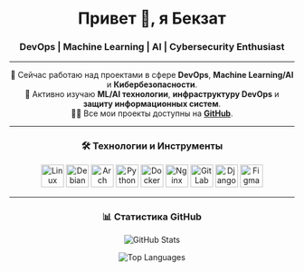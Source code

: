 <h1 align="center">Привет 👋, я Бекзат</h1>
<h3 align="center">DevOps | Machine Learning | AI | Cybersecurity Enthusiast</h3>

---

<p align="center">
  🔭 Сейчас работаю над проектами в сфере <b>DevOps</b>, <b>Machine Learning/AI</b> и <b>Кибербезопасности</b>.<br>
  🌱 Активно изучаю <b>ML/AI технологии</b>, <b>инфраструктуру DevOps</b> и <b>защиту информационных систем</b>.<br>
  👨‍💻 Все мои проекты доступны на <a href="https://github.com/forGoodtime"><b>GitHub</b></a>.
</p>

---

<h3 align="center">🛠️ Технологии и Инструменты</h3>
<p align="center">
  <img src="https://cdn.jsdelivr.net/gh/devicons/devicon/icons/linux/linux-original.svg" width="40" height="40" alt="Linux"/>
  <img src="https://cdn.jsdelivr.net/gh/devicons/devicon/icons/debian/debian-original.svg" width="40" height="40" alt="Debian"/>
  <img src="https://cdn.jsdelivr.net/gh/devicons/devicon/icons/archlinux/archlinux-original.svg" width="40" height="40" alt="Arch Linux"/>
  <img src="https://cdn.jsdelivr.net/gh/devicons/devicon/icons/python/python-original.svg" width="40" height="40" alt="Python"/>
  <img src="https://cdn.jsdelivr.net/gh/devicons/devicon/icons/docker/docker-original.svg" width="40" height="40" alt="Docker"/>
  <img src="https://cdn.jsdelivr.net/gh/devicons/devicon/icons/nginx/nginx-original.svg" width="40" height="40" alt="Nginx"/>
  <img src="https://cdn.jsdelivr.net/gh/devicons/devicon/icons/gitlab/gitlab-original.svg" width="40" height="40" alt="GitLab CI/CD"/>
  <img src="https://cdn.jsdelivr.net/gh/devicons/devicon/icons/django/django-plain.svg" width="40" height="40" alt="Django"/>
  <img src="https://cdn.jsdelivr.net/gh/devicons/devicon/icons/figma/figma-original.svg" width="40" height="40" alt="Figma"/>
</p>



---

<h3 align="center">📊 Статистика GitHub</h3>
<p align="center">
  <img src="https://github-readme-stats.vercel.app/api?username=forGoodtime&show_icons=true&theme=radical" alt="GitHub Stats"/>
</p>
<p align="center">
  <img src="https://github-readme-stats.vercel.app/api/top-langs/?username=forGoodtime&layout=compact&theme=radical" alt="Top Languages"/>
</p>

